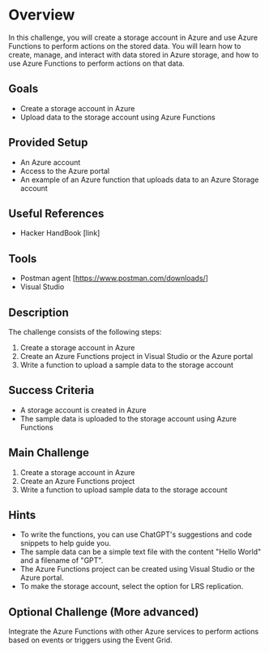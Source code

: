 # Overview
In this challenge, you will create a storage account in Azure and use Azure Functions to perform actions on the stored data. You will learn how to create, manage, and interact with data stored in Azure storage, and how to use Azure Functions to perform actions on that data.

## Goals
- Create a storage account in Azure
- Upload data to the storage account using Azure Functions

## Provided Setup
- An Azure account
- Access to the Azure portal
- An example of an Azure function that uploads data to an Azure Storage account

## Useful References
- Hacker HandBook [link]

## Tools
- Postman agent [https://www.postman.com/downloads/]
- Visual Studio

## Description
The challenge consists of the following steps:

1. Create a storage account in Azure
2. Create an Azure Functions project in Visual Studio or the Azure portal
3. Write a function to upload a sample data to the storage account

## Success Criteria
- A storage account is created in Azure
- The sample data is uploaded to the storage account using Azure Functions

## Main Challenge
1. Create a storage account in Azure
2. Create an Azure Functions project
3. Write a function to upload sample data to the storage account

## Hints
- To write the functions, you can use ChatGPT's suggestions and code snippets to help guide you.
- The sample data can be a simple text file with the content "Hello World" and a filename of "GPT".
- The Azure Functions project can be created using Visual Studio or the Azure portal.
- To make the storage account, select the option for LRS replication.

## Optional Challenge (More advanced)
Integrate the Azure Functions with other Azure services to perform actions based on events or triggers using the Event Grid.
